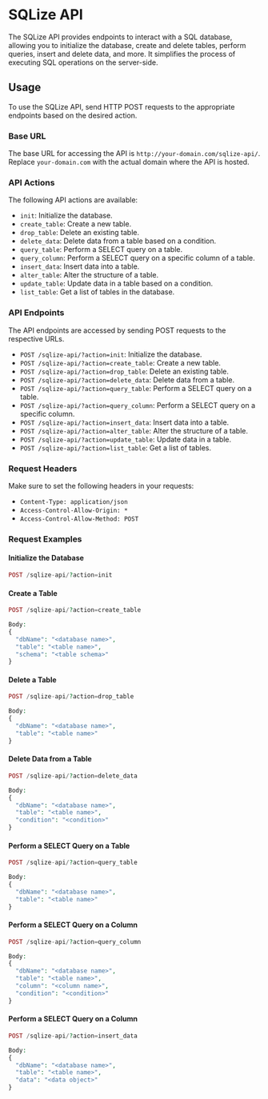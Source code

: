 # SQLize API

The SQLize API provides endpoints to interact with a SQL database, allowing you to initialize the database, create and delete tables, perform queries, insert and delete data, and more. It simplifies the process of executing SQL operations on the server-side.

## Usage

To use the SQLize API, send HTTP POST requests to the appropriate endpoints based on the desired action.

### Base URL

The base URL for accessing the API is `http://your-domain.com/sqlize-api/`. Replace `your-domain.com` with the actual domain where the API is hosted.

### API Actions

The following API actions are available:

- `init`: Initialize the database.
- `create_table`: Create a new table.
- `drop_table`: Delete an existing table.
- `delete_data`: Delete data from a table based on a condition.
- `query_table`: Perform a SELECT query on a table.
- `query_column`: Perform a SELECT query on a specific column of a table.
- `insert_data`: Insert data into a table.
- `alter_table`: Alter the structure of a table.
- `update_table`: Update data in a table based on a condition.
- `list_table`: Get a list of tables in the database.

### API Endpoints

The API endpoints are accessed by sending POST requests to the respective URLs.

- `POST /sqlize-api/?action=init`: Initialize the database.
- `POST /sqlize-api/?action=create_table`: Create a new table.
- `POST /sqlize-api/?action=drop_table`: Delete an existing table.
- `POST /sqlize-api/?action=delete_data`: Delete data from a table.
- `POST /sqlize-api/?action=query_table`: Perform a SELECT query on a table.
- `POST /sqlize-api/?action=query_column`: Perform a SELECT query on a specific column.
- `POST /sqlize-api/?action=insert_data`: Insert data into a table.
- `POST /sqlize-api/?action=alter_table`: Alter the structure of a table.
- `POST /sqlize-api/?action=update_table`: Update data in a table.
- `POST /sqlize-api/?action=list_table`: Get a list of tables.

### Request Headers

Make sure to set the following headers in your requests:

- `Content-Type: application/json`
- `Access-Control-Allow-Origin: *`
- `Access-Control-Allow-Method: POST`

### Request Examples

#### Initialize the Database

```php
POST /sqlize-api/?action=init
```

#### Create a Table

```php
POST /sqlize-api/?action=create_table

Body:
{
  "dbName": "<database name>",
  "table": "<table name>",
  "schema": "<table schema>"
}

```
#### Delete a Table

```php
POST /sqlize-api/?action=drop_table

Body:
{
  "dbName": "<database name>",
  "table": "<table name>"
}

```

#### Delete Data from a Table

```php
POST /sqlize-api/?action=delete_data

Body:
{
  "dbName": "<database name>",
  "table": "<table name>",
  "condition": "<condition>"
}

```

#### Perform a SELECT Query on a Table

```php
POST /sqlize-api/?action=query_table

Body:
{
  "dbName": "<database name>",
  "table": "<table name>"
}

```

#### Perform a SELECT Query on a Column

```php
POST /sqlize-api/?action=query_column

Body:
{
  "dbName": "<database name>",
  "table": "<table name>",
  "column": "<column name>",
  "condition": "<condition>"
}
```

#### Perform a SELECT Query on a Column

```php
POST /sqlize-api/?action=insert_data

Body:
{
  "dbName": "<database name>",
  "table": "<table name>",
  "data": "<data object>"
}
```
